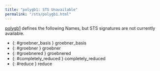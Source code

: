 ```yaml
---
title: "polygb1: STS Unavailable"
permalink: "/sts/polygb1.html"
---
```






[polygb1](/cd/polygb1)
defines the following Names, but STS signatures are not currently available.


 *  {: #groebner_basis } groebner_basis
 *  {: #groebner } groebner
 *  {: #groebnered } groebnered
 *  {: #completely_reduced } completely_reduced
 *  {: #reduce } reduce